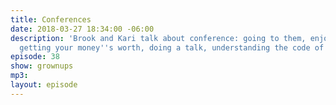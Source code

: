 ```yaml
---
title: Conferences
date: 2018-03-27 18:34:00 -06:00
description: 'Brook and Kari talk about conference: going to them, enjoying yourself,
  getting your money''s worth, doing a talk, understanding the code of conduct. '
episode: 38
show: grownups
mp3: 
layout: episode
---
```


